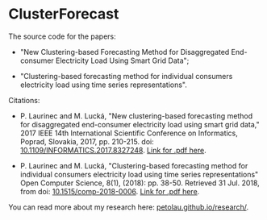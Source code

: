# ClusterForecast

The source code for the papers:

 * "New Clustering-based Forecasting Method for Disaggregated End-consumer Electricity Load Using Smart Grid Data";

 * "Clustering-based forecasting method for individual consumers electricity load using time series representations".

Citations:

 * P. Laurinec and M. Lucká, "New clustering-based forecasting method for disaggregated end-consumer electricity load using smart grid data," 2017 IEEE 14th International Scientific Conference on Informatics, Poprad, Slovakia, 2017, pp. 210-215.
doi: [10.1109/INFORMATICS.2017.8327248](https://doi.org/10.1109/INFORMATICS.2017.8327248).
[Link for .pdf here](http://ieeexplore.ieee.org/abstract/document/8327248/).

 * P. Laurinec and M. Lucká, "Clustering-based forecasting method for individual consumers electricity load using time series representations" Open Computer Science, 8(1), (2018): pp. 38-50. Retrieved 31 Jul. 2018, from doi: [10.1515/comp-2018-0006](https://doi.org/10.1515/comp-2018-0006). [Link for .pdf here](https://www.degruyter.com/downloadpdf/j/comp.2018.8.issue-1/comp-2018-0006/comp-2018-0006.pdf).


You can read more about my research here: [petolau.github.io/research/](https://petolau.github.io/research/).
